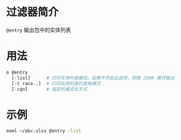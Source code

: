 # 过滤器简介

`@entry` 输出包中的实体列表

# 用法

```bash
o @entry
  [-list]      # 打印实体列表模式。如果不开启此选项，则按 JSON 模式输出
  [-t race..]  # 打印实例列表的表格模式
  [-cqn]       # 指定的格式化方式  
```

# 示例

```bash
ooml ~/abc.xlsx @entry -list
```

